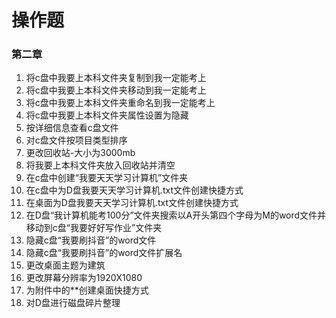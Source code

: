 # 操作题

### 第二章

1. 将c盘中我要上本科文件夹复制到我一定能考上
2. 将c盘中我要上本科文件夹移动到我一定能考上
3. 将c盘中我要上本科文件夹重命名到我一定能考上
4. 将c盘中我要上本科文件夹属性设置为隐藏
5. 按详细信息查看c盘文件
6. 对c盘文件按项目类型排序
7. 更改回收站-大小为3000mb
8. 将我要上本科文件夹放入回收站并清空
9. 在c盘中创建“我要天天学习计算机”文件夹
10. 在c盘中为D盘我要天天学习计算机.txt文件创建快捷方式
11. 在桌面为D盘我要天天学习计算机.txt文件创建快捷方式
12. 在D盘“我计算机能考100分”文件夹搜索以A开头第四个字母为M的word文件并移动到c盘“我要好好写作业”文件夹
13. 隐藏c盘“我要刷抖音”的word文件
14. 隐藏c盘“我要刷抖音”的word文件扩展名
15. 更改桌面主题为建筑
16. 更改屏幕分辨率为1920X1080
17. 为附件中的**创建桌面快捷方式
18. 对D盘进行磁盘碎片整理